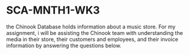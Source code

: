 # SCA-MNTH1-WK3
the Chinook Database holds information about a music store. For my assignment, i will be assisting the Chinook team with understanding the media in their store, their customers and employees, and their invoice information by answering the questions below.
